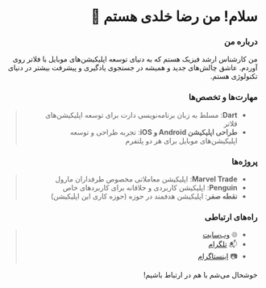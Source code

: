 <div dir="rtl">

# سلام! من رضا خلدی هستم 👋

### درباره من
من کارشناس ارشد فیزیک هستم که به دنیای توسعه اپلیکیشن‌های موبایل با فلاتر روی آوردم. عاشق چالش‌های جدید و همیشه در جستجوی یادگیری و پیشرفت بیشتر در دنیای تکنولوژی هستم.

### مهارت‌ها و تخصص‌ها
> - **Dart**: مسلط به زبان برنامه‌نویسی دارت برای توسعه اپلیکیشن‌های فلاتر  
> - **طراحی اپلیکیشن Android و iOS**: تجربه طراحی و توسعه اپلیکیشن‌های موبایل برای هر دو پلتفرم  

### پروژه‌ها
> - **Marvel Trade**: اپلیکیشن معاملاتی مخصوص طرفداران مارول  
> - **Penguin**: اپلیکیشن کاربردی و خلاقانه برای کاربردهای خاص  
> - **نقطه صفر**: اپلیکیشن هدفمند در حوزه (حوزه کاری این اپلیکیشن)  

### راه‌های ارتباطی
> - 🌐 [وب‌سایت](http://www.fluttereza.com/)  
> - 📬 [تلگرام](https://t.me/rizaxldi)  
> - 📷 [اینستاگرام](https://www.instagram.com/fluttereza/)  

خوشحال می‌شم با هم در ارتباط باشیم!

</div>
